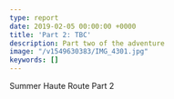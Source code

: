 ```yaml
---
type: report
date: 2019-02-05 00:00:00 +0000
title: 'Part 2: TBC'
description: Part two of the adventure
image: "/v1549630383/IMG_4301.jpg"
keywords: []
---
```

Summer Haute Route Part 2